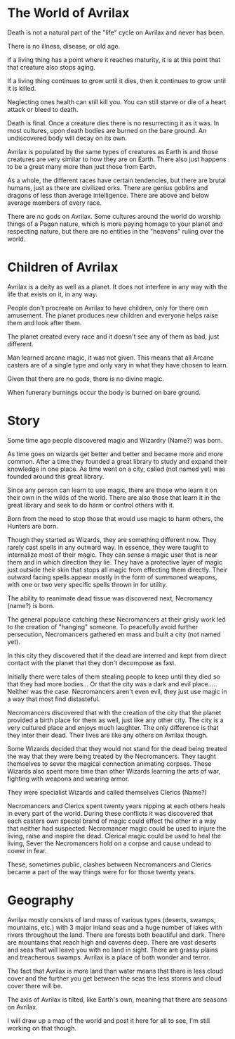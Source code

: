 # The World of Avrilax #

Death is not a natural part of the "life" cycle on Avrilax and never has been.  

There is no illness, disease, or old age.  

If a living thing has a point where it reaches maturity, it is at this point that that creature also stops aging.

If a living thing continues to grow until it dies, then it continues to grow until it is killed.

Neglecting ones health can still kill you.  You can still starve or die of a heart attack or bleed to death.

Death is final.  Once a creature dies there is no resurrecting it as it was.  In most cultures, upon death bodies are burned on the bare ground.  An undiscovered body will decay on its own.

Avrilax is populated by the same types of creatures as Earth is and those creatures are very similar to how they are on Earth.  There also just happens to be a great many more than just those from Earth.

As a whole, the different races have certain tendencies, but there are brutal humans, just as there are civilized orks.  There are genius goblins and dragons of less than average intelligence.  There are above and below average members of every race.

There are no gods on Avrilax.  Some cultures around the world do worship things of a Pagan nature, which is more paying homage to your planet and respecting nature, but there are no entities in the "heavens" ruling over the world.

# Children of Avrilax #

Avrilax is a deity as well as a planet.  It does not interfere in any way with the life that exists on it, in any way.

People don't procreate on Avrilax to have children, only for there own amusement.  The planet produces new children and everyone helps raise them and look after them.

The planet created every race and it doesn't see any of them as bad, just different.

Man learned arcane magic, it was not given.  This means that all Arcane casters are of a single type and only vary in what they have chosen to learn.

Given that there are no gods, there is no divine magic.

When funerary burnings occur the body is burned on bare ground.

# Story #

Some time ago people discovered magic and Wizardry (Name?) was born.

As time goes on wizards get better and better and became more and more common.  After a time they founded a great library to study and expand their knowledge in one place.  As time went on a city, called (not named yet) was founded around this great library.

Since any person can learn to use magic, there are those who learn it on their own in the wilds of the world.  There are also those that learn it in the great library and seek to do harm or control others with it.

Born from the need to stop those that would use magic to harm others, the Hunters are born.

Though they started as Wizards, they are something different now.  They rarely cast spells in any outward way.  In essence, they were taught to internalize most of their magic.  They can sense a magic user that is near them and in which direction they lie.  They have a protective layer of magic just outside their skin that stops all magic from effecting them directly.  Their outward facing spells appear mostly in the form of summoned weapons, with one or two very specific spells thrown in for utility.

The ability to reanimate dead tissue was discovered next, Necromancy (name?) is born.  

The general populace catching these Necromancers at their grisly work led to the creation of "hanging" someone.  To peacefully avoid further persecution, Necromancers gathered en mass and built a city (not named yet).  

In this city they discovered that if the dead are interred and kept from direct contact with the planet that they don't decompose as fast.

Initially there were tales of them stealing people to keep until they died so that they had more bodies...  Or that the city was a dark and evil place.....  Neither was the case.  Necromancers aren't even evil, they just use magic in a way that most find distasteful.

Necromancers discovered that with the creation of the city that the planet provided a birth place for them as well, just like any other city.  The city is a very cultured place and enjoys much laughter.  The only difference is that they inter their dead.  Their lives are like any others on Avrilax though.

Some Wizards decided that they would not stand for the dead being treated the way that they were being treated by the Necromancers.  They taught themselves to sever the magical connection animating corpses.  These Wizards also spent more time than other Wizards learning the arts of war, fighting with weapons and wearing armor.

They were specialist Wizards and called themselves Clerics (Name?)

Necromancers and Clerics spent twenty years nipping at each others heals in every part of the world.  During these conflicts it was discovered that each casters own special brand of magic could effect the other in a way that neither had suspected.  Necromancer magic could be used to injure the living, raise and inspire the dead.  Clerical magic could be used to heal the living, Sever the Necromancers hold on a corpse and cause undead to cower in fear.

These, sometimes public, clashes between Necromancers and Clerics became a part of the way things were for for those twenty years.  

# Geography #

Avrilax mostly consists of land mass of various types (deserts, swamps, mountains, etc.) with 3 major inland seas and a huge number of lakes with rivers throughout the land.  There are forests both beautiful and dark.  There are mountains that reach high and caverns deep.  There are vast deserts and seas that will leave you with no land in sight.  There are grassy plains and treacherous swamps.  Avrilax is a place of both wonder and terror.

The fact that Avrilax is more land than water means that there is less cloud cover and the further you get between the seas the less storms and cloud cover there will be.

The axis of Avrilax is tilted, like Earth's own, meaning that there are seasons on Avrilax.

I will draw up a map of the world and post it here for all to see, I'm still working on that though.